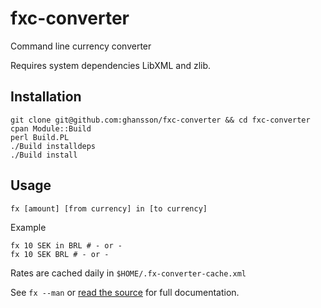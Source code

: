 # fxc-converter
Command line currency converter

Requires system dependencies LibXML and zlib.

## Installation

```(bash)
git clone git@github.com:ghansson/fxc-converter && cd fxc-converter
cpan Module::Build
perl Build.PL
./Build installdeps
./Build install
```
## Usage

```fx [amount] [from currency] in [to currency]```

Example

```(bash)
fx 10 SEK in BRL # - or -
fx 10 SEK BRL # - or -
```
Rates are cached daily in ```$HOME/.fx-converter-cache.xml```

See ```fx --man``` or [read the source](bin/fx) for full documentation.
